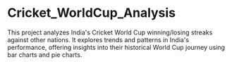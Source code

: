 # Cricket_WorldCup_Analysis
This project analyzes India's Cricket World Cup winning/losing streaks against other nations. It explores trends and patterns in India's performance, offering insights into their historical World Cup journey using bar charts and pie charts.
